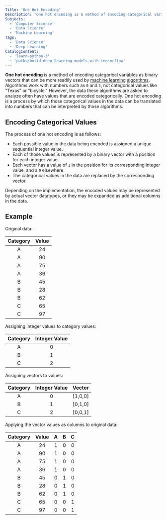 ```yaml
---
Title: 'One Hot Encoding'
Description: 'One hot encoding is a method of encoding categorical variables as binary vectors that can be more readily used by machine learning algorithms.'
Subjects:
  - 'Computer Science'
  - 'Data Science'
  - 'Machine Learning'
Tags:
  - 'Data Science'
  - 'Deep Learning'
CatalogContent:
  - 'learn-python-3'
  - 'paths/build-deep-learning-models-with-tensorflow'
---
```


**One hot encoding** is a method of encoding categorical variables as binary vectors that can be more readily used by [machine learning](https://www.codecademy.com/resources/docs/general/machine-learning) [algorithms](https://www.codecademy.com/resources/docs/general/algorithm). Algorithms work with numbers such as `0` and `1`, not categorical values like "Texas" or "bicycle." However, the data these algorithms are asked to analyze often have values that are encoded categorically. One hot encoding is a process by which those categorical values in the data can be translated into numbers that can be interpreted by those algorithms.

## Encoding Categorical Values

The process of one hot encoding is as follows:

- Each possible value in the data being encoded is assigned a unique sequential integer value.
- Each of those values is represented by a binary vector with a position for each integer value.
- Each vector has a value of `1` in the position for its corresponding integer value, and a `0` elsewhere.
- The categorical values in the data are replaced by the corresponding vector.

Depending on the implementation, the encoded values may be represented by actual vector datatypes, or they may be expanded as additional columns in the data.

## Example

Original data:

Category | Value
:-------:|:----:
A | 24
A | 90
A | 75
A | 36
B | 45
B | 28
B | 62
C | 65
C | 97

Assigning integer values to category values:

Category | Integer Value
:-------:|:------------:
A | 0
B | 1
C | 2

Assigning vectors to values:

Category | Integer Value | Vector
:-------:|:-------------:|-------
A | 0 | \[1,0,0\]
B | 1 | \[0,1,0\]
C | 2 | \[0,0,1\]

Applying the vector values as columns to original data:

Category | Value| A | B | C
:-------:|:----:|:-:|:-:|:-:
A | 24 | 1 | 0 | 0
A | 90 | 1 | 0 | 0
A | 75 | 1 | 0 | 0
A | 36 | 1 | 0 | 0
B | 45 | 0 | 1 | 0
B | 28 | 0 | 1 | 0
B | 62 | 0 | 1 | 0
C | 65 | 0 | 0 | 1
C | 97 | 0 | 0 | 1
